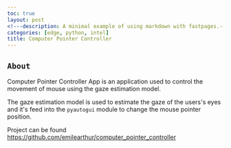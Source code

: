 ```yaml
---
toc: true
layout: post
<!---description: A minimal example of using markdown with fastpages.-->
categories: [edge, python, intel]
title: Computer Pointer Controller
---
```



## `About`
Computer Pointer Controller App is an application used to control the movement of mouse using the gaze estimation model.

The gaze estimation model is used to estimate the gaze of the users's eyes and it's feed into the `pyautogui` module to change the mouse pointer position.

Project can be found <https://github.com/emilearthur/computer_pointer_controller>
